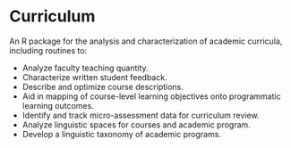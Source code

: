 # Curriculum

An R package for the analysis and characterization of academic curricula, including routines to:  

- Analyze faculty teaching quantity. 
- Characterize written student feedback.  
- Describe and optimize course descriptions.  
- Aid in mapping of course-level learning objectives onto programmatic learning outcomes.
- Identify and track micro-assessment data for curriculum review.  
- Analyze linguistic spaces for courses and academic program.  
- Develop a linguistic taxonomy of academic programs.  

